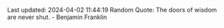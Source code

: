 Last updated: 2024-04-02 11:44:19
Random Quote: The doors of wisdom are never shut. - Benjamin Franklin
